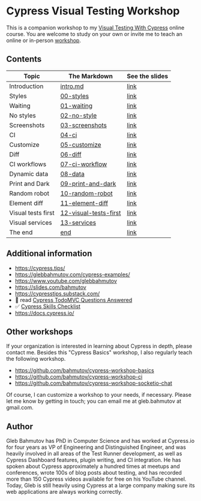 # Cypress Visual Testing Workshop

This is a companion workshop to my [Visual Testing With Cypress](https://cypress.tips/courses/visual-testing) online course. You are welcome to study on your own or invite me to teach an online or in-person [workshop](https://cypress.tips/workshops).

## Contents

<!-- prettier-ignore-start -->
Topic | The Markdown | See the slides
---|---|---
Introduction | [intro.md](slides/intro/PITCHME.md) | [link](https://glebbahmutov.com/cypress-visual-testing-workshop/?p=intro)
Styles | [00-styles](slides/00-styles/PITCHME.md) | [link](https://glebbahmutov.com/cypress-visual-testing-workshop/?p=00-styles)
Waiting | [01-waiting](slides/01-waiting/PITCHME.md) | [link](https://glebbahmutov.com/cypress-visual-testing-workshop/?p=01-waiting)
No styles | [02-no-style](slides/02-no-style/PITCHME.md) | [link](https://glebbahmutov.com/cypress-visual-testing-workshop/?p=02-no-style)
Screenshots | [03-screenshots](slides/03-screenshots/PITCHME.md) | [link](https://glebbahmutov.com/cypress-visual-testing-workshop/?p=03-screenshots)
CI | [04-ci](slides/04-ci/PITCHME.md) | [link](https://glebbahmutov.com/cypress-visual-testing-workshop/?p=04-ci)
Customize | [05-customize](slides/05-customize/PITCHME.md) | [link](https://glebbahmutov.com/cypress-visual-testing-workshop/?p=05-customize)
Diff | [06-diff](slides/06-diff/PITCHME.md) | [link](https://glebbahmutov.com/cypress-visual-testing-workshop/?p=06-diff)
CI workflows | [07-ci-workflow](slides/07-ci-workflow/PITCHME.md) | [link](https://glebbahmutov.com/cypress-visual-testing-workshop/?p=07-ci-workflow)
Dynamic data | [08-data](slides/08-data/PITCHME.md) | [link](https://glebbahmutov.com/cypress-visual-testing-workshop/?p=08-data)
Print and Dark | [09-print-and-dark](slides/09-print-and-dark/PITCHME.md) | [link](https://glebbahmutov.com/cypress-visual-testing-workshop/?p=09-print-and-dark)
Random robot | [10-random-robot](slides/10-random-robot/PITCHME.md) | [link](https://glebbahmutov.com/cypress-visual-testing-workshop/?p=10-random-robot)
Element diff | [11-element-diff](slides/11-element-diff/PITCHME.md) | [link](https://glebbahmutov.com/cypress-visual-testing-workshop/?p=11-element-diff)
Visual tests first | [12-visual-tests-first](slides/12-visual-tests-first/PITCHME.md) | [link](https://glebbahmutov.com/cypress-visual-testing-workshop/?p=12-visual-tests-first)
Visual services | [13-services](slides/13-services/PITCHME.md) | [link](https://glebbahmutov.com/cypress-visual-testing-workshop/?p=13-services)
The end | [end](slides/end/PITCHME.md) | [link](https://glebbahmutov.com/cypress-visual-testing-workshop/?p=end)
<!-- prettier-ignore-end -->

## Additional information

- https://cypress.tips/
- https://glebbahmutov.com/cypress-examples/
- https://www.youtube.com/glebbahmutov
- https://slides.com/bahmutov
- https://cypresstips.substack.com/
- 📝 read [Cypress TodoMVC Questions Answered](https://glebbahmutov.com/blog/cypress-todomvc-questions/)
- ✅ [Cypress Skills Checklist](https://cypress.tips/skills)
- https://docs.cypress.io/

## Other workshops

If your organization is interested in learning about Cypress in depth, please contact me. Besides this "Cypress Basics" workshop, I also regularly teach the following workshop.

- https://github.com/bahmutov/cypress-workshop-basics
- https://github.com/bahmutov/cypress-workshop-ci
- https://github.com/bahmutov/cypress-workshop-socketio-chat

Of course, I can customize a workshop to your needs, if necessary. Please let me know by getting in touch; you can email me at gleb.bahmutov at gmail.com.

## Author

Gleb Bahmutov has PhD in Computer Science and has worked at Cypress.io for four years as VP of Engineering and Distinguished Engineer, and was heavily involved in all areas of the Test Runner development, as well as Cypress Dashboard features, plugin writing, and CI integration. He has spoken about Cypress approximately a hundred times at meetups and conferences, wrote 100s of blog posts about testing, and has recorded more than 150 Cypress videos available for free on his YouTube channel. Today, Gleb is still heavily using Cypress at a large company making sure its web applications are always working correctly.
